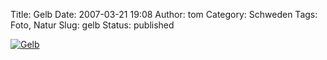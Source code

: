 Title: Gelb
Date: 2007-03-21 19:08
Author: tom
Category: Schweden
Tags: Foto, Natur
Slug: gelb
Status: published

[![Gelb](/pic/gulablommor_s.jpg "Gelb")](/pic/gulablommor_l.jpg)

